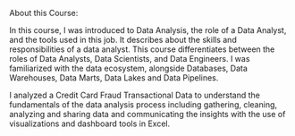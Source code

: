 About this Course:

In this course, I was introduced to Data Analysis, the role of a Data Analyst, and the tools used in this job. It describes about the skills and responsibilities of a data analyst. This course differentiates between the roles of Data Analysts, Data Scientists, and Data Engineers. I was familiarized with the data ecosystem, alongside Databases, Data Warehouses, Data Marts, Data Lakes and Data Pipelines.

I analyzed a Credit Card Fraud Transactional Data to understand the fundamentals of the data analysis process including gathering, cleaning, analyzing and sharing data and communicating the insights with the use of visualizations and dashboard tools in Excel.
